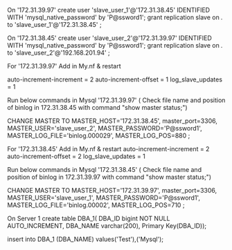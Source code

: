 
On '172.31.39.97'
create user 'slave_user_1'@'172.31.38.45'  IDENTIFIED WITH 'mysql_native_password' by 'P@ssword1';
grant replication slave on *.* to 'slave_user_1'@'172.31.38.45' ;

On '172.31.38.45'
create user 'slave_user_2'@'172.31.39.97'  IDENTIFIED WITH 'mysql_native_password' by 'P@ssword1';
grant replication slave on *.* to 'slave_user_2'@'192.168.201.94' ;


For '172.31.39.97'
Add in My.nf & restart

auto-increment-increment = 2
auto-increment-offset = 1
log_slave_updates = 1

Run below commands in Mysql '172.31.39.97'  ( Check file name and position of binlog in 172.31.38.45 with command "show master status;") 

CHANGE MASTER TO MASTER_HOST='172.31.38.45', 
master_port=3306,
MASTER_USER='slave_user_2', 
MASTER_PASSWORD='P@ssword1', 
MASTER_LOG_FILE='binlog.000029', 
MASTER_LOG_POS=880 ;





For '172.31.38.45'
Add in My.nf & restart
auto-increment-increment = 2
auto-increment-offset = 2
log_slave_updates = 1

Run below commands in Mysql '172.31.38.45' ( Check file name and position of binlog in 172.31.39.97 with command "show master status;") 

CHANGE MASTER TO MASTER_HOST='172.31.39.97', 
master_port=3306,
MASTER_USER='slave_user_1',
MASTER_PASSWORD='P@ssword1', 
MASTER_LOG_FILE='binlog.00002',
MASTER_LOG_POS=710 ;
 
 
 On Server 1
 create table DBA_1( 
 DBA_ID bigint NOT NULL AUTO_INCREMENT,
 DBA_NAME varchar(200),
 Primary Key(DBA_ID));
 
  insert into DBA_1 (DBA_NAME) values('Test'),('Mysql');
